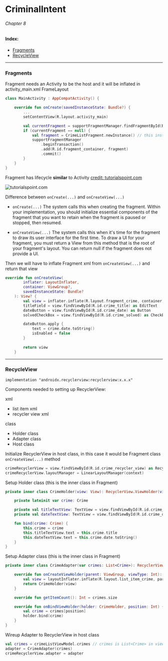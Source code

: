 # CriminalIntent
###### Chapter 8

#### Index:
- [Fragments](#fragments)
- [RecycleView](#recycleview)

---
### Fragments

Fragment needs an Activity to be the host and it will be inflated in activity_main.xml FrameLayout
```kotlin
class MainActivity : AppCompatActivity() {

    override fun onCreate(savedInstanceState: Bundle?) {
        ...
        setContentView(R.layout.activity_main)

        val currentFragment = supportFragmentManager.findFragmentById(R.id.fragment_container)
        if (currentFragment == null) {
            val fragment = CrimeListFragment.newInstance() // this instance is from companion object in Fragment class
            supportFragmentManager
                .beginTransaction()
                .add(R.id.fragment_container, fragment)
                .commit()
        }
    }
}
```

Fragment has lifecycle **similar** to Activity [credit: tutorialspoint.com](https://www.tutorialspoint.com/android/android_fragments.htm)

![tutorialspoint.com](https://www.tutorialspoint.com/android/images/fragment.jpg)

Difference between `onCreate(...)` and `onCreateView(...)`
- `onCreate(...)`
The system calls this when creating the fragment. Within your implementation, you should initialize essential components of the fragment that you want to retain when the fragment is paused or stopped, then resumed.

- `onCreateView(...)`
The system calls this when it's time for the fragment to draw its user interface for the first time. To draw a UI for your fragment, you must return a View from this method that is the root of your fragment's layout. You can return null if the fragment does not provide a UI.

Then we will have to inflate Fragment xml from `onCreateView(...)` and return that view
```kotlin
override fun onCreateView(
        inflater: LayoutInflater,
        container: ViewGroup?,
        savedInstanceState: Bundle?
    ): View? {
        val view = inflater.inflate(R.layout.fragment_crime, container, false)
        titleField = view.findViewById(R.id.crime_title) as EditText
        dateButton = view.findViewById(R.id.crime_date) as Button
        solvedCheckBox = view.findViewById(R.id.crime_solved) as CheckBox

        dateButton.apply {
            text = crime.date.toString()
            isEnabled = false
        }
        
        return view
    }
```


---
### RecycleView
`implementation "androidx.recyclerview:recyclerview:x.x.x"`

Components needed to setting up RecyclerView:

xml
- list item xml
- recycler view xml

class
- Holder class
- Adapter class
- Host class

Initialize RecyclerView in host class, in this case it would be Fragment class `onCreateView(...)` method
```kotlin
crimeRecyclerView = view.findViewById(R.id.crime_recycler_view) as RecyclerView
crimeRecyclerView.layoutManager = LinearLayoutManager(context)
```

Setup Holder class (this is the inner class in Fragment)
```kotlin
private inner class CrimeHolder(view: View): RecyclerView.ViewHolder(view) {

    private lateinit var crime: Crime

    private val titleTextView: TextView = view.findViewById(R.id.crime_title)
    private val dateTextView: TextView = view.findViewById(R.id.crime_date)

    fun bind(crime: Crime) {
        this.crime = crime
        this.titleTextView.text = this.crime.title
        this.dateTextView.text = this.crime.date.toString()
    }
}
```

Setup Adapter class (this is the inner class in Fragment)
```kotlin
private inner class CrimeAdapter(var crimes: List<Crime>): RecyclerView.Adapter<CrimeHolder>() {

    override fun onCreateViewHolder(parent: ViewGroup, viewType: Int): CrimeHolder {
        val view = layoutInflater.inflate(R.layout.list_item_crime, parent, false)
        return CrimeHolder(view)
    }

    override fun getItemCount(): Int = crimes.size

    override fun onBindViewHolder(holder: CrimeHolder, position: Int) {
        val crime = crimes[position]
        holder.bind(crime)
    }
}
```

Wireup Adapter to RecyclerView in host class
```kotlin
val crimes = crimeListViewModel.crimes // crimes is List<Crime> in viewModel
adapter = CrimeAdapter(crimes)
crimeRecyclerView.adapter = adapter
```




